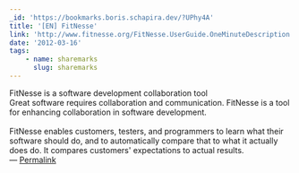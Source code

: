 ```yaml
---
_id: 'https://bookmarks.boris.schapira.dev/?UPhy4A'
title: '[EN] FitNesse'
link: 'http://www.fitnesse.org/FitNesse.UserGuide.OneMinuteDescription'
date: '2012-03-16'
tags:
    - name: sharemarks
      slug: sharemarks
---
```


FitNesse is a software development collaboration tool<br /> Great software
requires collaboration and communication. FitNesse is a tool for enhancing
collaboration in software development.<br /> <br /> FitNesse enables customers,
testers, and programmers to learn what their software should do, and to
automatically compare that to what it actually does do. It compares customers'
expectations to actual results. <br>&#8212;
<a href="https://bookmarks.boris.schapira.dev/?UPhy4A" title="Permalink">Permalink</a>
